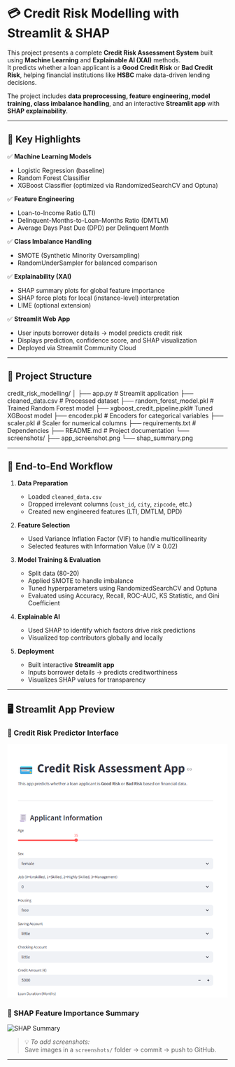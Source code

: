 # 💳 Credit Risk Modelling with Streamlit & SHAP

This project presents a complete **Credit Risk Assessment System** built using **Machine Learning** and **Explainable AI (XAI)** methods.  
It predicts whether a loan applicant is a **Good Credit Risk** or **Bad Credit Risk**, helping financial institutions like **HSBC** make data-driven lending decisions.

The project includes **data preprocessing, feature engineering, model training, class imbalance handling**, and an interactive **Streamlit app** with **SHAP explainability**.

---

## 🚀 Key Highlights

✅ **Machine Learning Models**
- Logistic Regression (baseline)
- Random Forest Classifier
- XGBoost Classifier (optimized via RandomizedSearchCV and Optuna)

✅ **Feature Engineering**
- Loan-to-Income Ratio (LTI)
- Delinquent-Months-to-Loan-Months Ratio (DMTLM)
- Average Days Past Due (DPD) per Delinquent Month

✅ **Class Imbalance Handling**
- SMOTE (Synthetic Minority Oversampling)
- RandomUnderSampler for balanced comparison

✅ **Explainability (XAI)**
- SHAP summary plots for global feature importance
- SHAP force plots for local (instance-level) interpretation
- LIME (optional extension)

✅ **Streamlit Web App**
- User inputs borrower details → model predicts credit risk  
- Displays prediction, confidence score, and SHAP visualization  
- Deployed via Streamlit Community Cloud

---

## 🧩 Project Structure

credit_risk_modelling/
│
├── app.py # Streamlit application
├── cleaned_data.csv # Processed dataset
├── random_forest_model.pkl # Trained Random Forest model
├── xgboost_credit_pipeline.pkl# Tuned XGBoost model
├── encoder.pkl # Encoders for categorical variables
├── scaler.pkl # Scaler for numerical columns
├── requirements.txt # Dependencies
├── README.md # Project documentation
└── screenshots/
├── app_screenshot.png
└── shap_summary.png



---

## 🧠 End-to-End Workflow

1. **Data Preparation**  
   - Loaded `cleaned_data.csv`  
   - Dropped irrelevant columns (`cust_id`, `city`, `zipcode`, etc.)  
   - Created new engineered features (LTI, DMTLM, DPD)

2. **Feature Selection**  
   - Used Variance Inflation Factor (VIF) to handle multicollinearity  
   - Selected features with Information Value (IV ≥ 0.02)

3. **Model Training & Evaluation**  
   - Split data (80-20)  
   - Applied SMOTE to handle imbalance  
   - Tuned hyperparameters using RandomizedSearchCV and Optuna  
   - Evaluated using Accuracy, Recall, ROC-AUC, KS Statistic, and Gini Coefficient

4. **Explainable AI**  
   - Used SHAP to identify which factors drive risk predictions  
   - Visualized top contributors globally and locally

5. **Deployment**  
   - Built interactive **Streamlit app**  
   - Inputs borrower details → predicts creditworthiness  
   - Visualizes SHAP values for transparency

---

## 🖥️ Streamlit App Preview

### 🔹 Credit Risk Predictor Interface
![App Screenshot](screenshots/app_screenshot.png)

### 🔹 SHAP Feature Importance Summary
![SHAP Summary](screenshots/shap_summary.png)

> 💡 *To add screenshots:*  
> Save images in a `screenshots/` folder → commit → push to GitHub.

---

